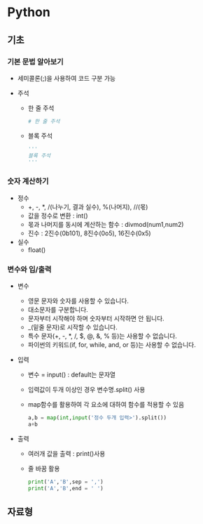 # Python

## 기초

### 기본 문법 알아보기

- 세미콜론(;)을 사용하여 코드 구분 가능

- 주석

  - 한 줄 주석

    ```python
    # 한 줄 주석
    ```

  - 블록 주석

    ```python
    ''' 
    블록 주석 
    '''
    ```

### 숫자 계산하기

- 정수
  - +, -, *, /(나누기, 결과 실수), %(나머지), //(몫)
  - 값을 정수로 변환 : int()
  - 몫과 나머지를 동시에 계산하는 함수 : divmod(num1,num2)
  - 진수 :  2진수(0b101), 8진수(0o5), 16진수(0x5)
- 실수
  - float()

### 변수와 입/출력

- 변수
  - 영문 문자와 숫자를 사용할 수 있습니다.
  - 대소문자를 구분합니다.
  - 문자부터 시작해야 하며 숫자부터 시작하면 안 됩니다.
  - _(밑줄 문자)로 시작할 수 있습니다.
  - 특수 문자(+, -, *, /, $, @, &, % 등)는 사용할 수 없습니다.
  - 파이썬의 키워드(if, for, while, and, or 등)는 사용할 수 없습니다.

- 입력

  - 변수 = input() : default는 문자열

  - 입력값이 두개 이상인 경우 변수명.split() 사용

  - map함수를 활용하여 각 요소에 대하여 함수를 적용할 수 있음

    ```python
    a,b = map(int,input('정수 두개 입력>').split())
    a+b
    ```

- 출력

  - 여러개 값을 출력 : print()사용

  - 줄 바꿈 활용

    ```python
    print('A','B',sep = ',')
    print('A','B',end = ' ')
    ```

    

## 자료형

